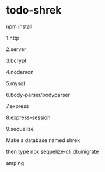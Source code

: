 # todo-shrek


npm install:

1.http


2.server


3.bcrypt


4.nodemon


5.mysql


6.body-parser/bodyparser


7.express


8.express-session


9.sequelize




Make a database named shrek

then type npx sequelize-cli db:migrate


amping
